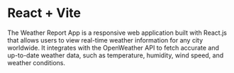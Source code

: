 # React + Vite

The Weather Report App is a responsive web application built with React.js that allows users to view real-time weather information for any city worldwide. It integrates with the OpenWeather API to fetch accurate and up-to-date weather data, such as temperature, humidity, wind speed, and weather conditions.